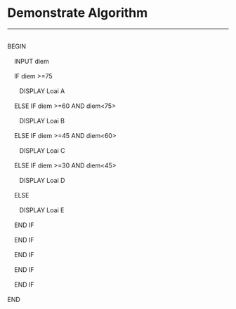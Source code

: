 <h1>Demonstrate Algorithm </h1>
<hr>
<br>BEGIN</br> 
    <br>&nbsp;&nbsp;&nbsp;&nbsp;INPUT diem</br>
    <br>&nbsp;&nbsp;&nbsp;&nbsp;IF diem >=75</br>
    <br>&nbsp;&nbsp;&nbsp;&nbsp;&nbsp;&nbsp;&nbsp;DISPLAY Loai A </br>
    <br>&nbsp;&nbsp;&nbsp;&nbsp;ELSE IF diem >=60 AND diem<75> </br>
    <br>&nbsp;&nbsp;&nbsp;&nbsp;&nbsp;&nbsp;&nbsp;DISPLAY Loai B </br>
    <br>&nbsp;&nbsp;&nbsp;&nbsp;ELSE IF diem >=45 AND diem<60> </br>
    <br>&nbsp;&nbsp;&nbsp;&nbsp;&nbsp;&nbsp;&nbsp;DISPLAY Loai C </br>
    <br>&nbsp;&nbsp;&nbsp;&nbsp;ELSE IF diem >=30 AND diem<45> </br>
    <br>&nbsp;&nbsp;&nbsp;&nbsp;&nbsp;&nbsp;&nbsp;DISPLAY Loai D </br>
    <br>&nbsp;&nbsp;&nbsp;&nbsp;ELSE</br>
    <br>&nbsp;&nbsp;&nbsp;&nbsp;&nbsp;&nbsp;&nbsp;DISPLAY Loai E </br>
    <br>&nbsp;&nbsp;&nbsp;&nbsp;END IF</br>
    <br>&nbsp;&nbsp;&nbsp;&nbsp;END IF</br>     
    <br>&nbsp;&nbsp;&nbsp;&nbsp;END IF</br>
    <br>&nbsp;&nbsp;&nbsp;&nbsp;END IF</br>
    <br>&nbsp;&nbsp;&nbsp;&nbsp;END IF</br>
<br>END</br>  
